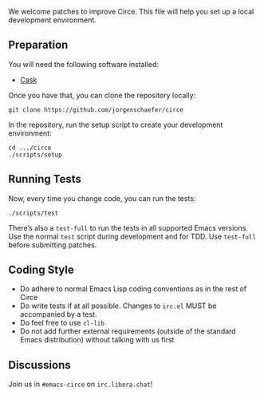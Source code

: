 We welcome patches to improve Circe. This file will help you set up a
local development environment.

## Preparation

You will need the following software installed:

- [Cask](https://github.com/cask/cask)

Once you have that, you can clone the repository locally:

```
git clone https://github.com/jorgenschaefer/circe
```

In the repository, run the setup script to create your development
environment:

```
cd .../circe
./scripts/setup
```

## Running Tests

Now, every time you change code, you can run the tests:

```
./scripts/test
```

There’s also a `test-full` to run the tests in all supported Emacs
versions. Use the normal `test` script during development and for TDD.
Use `test-full` before submitting patches.

## Coding Style

- Do adhere to normal Emacs Lisp coding conventions as in the rest of
  Circe
- Do write tests if at all possible. Changes to `irc.el` MUST be
  accompanied by a test.
- Do feel free to use `cl-lib`
- Do not add further external requirements (outside of the standard
  Emacs distribution) without talking with us first

## Discussions

Join us in `#emacs-circe` on `irc.libera.chat`!
